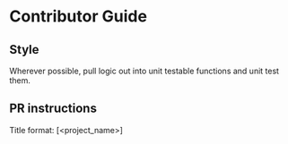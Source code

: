 # Contributor Guide

## Style
Wherever possible, pull logic out into unit testable functions and unit test them. 

## PR instructions
Title format: [<project_name>] <Title>
